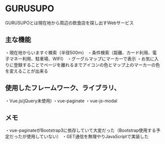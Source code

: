 # GURUSUPO
 
GURUSUPOとは現在地から周辺の飲食店を探し出すWebサービス
 
## 主な機能
・現在地からいますぐ検索（半径500ｍ）
・条件検索（距離、カード利用、電子マネー利用、駐車場、WIFI）
・グーグルマップにマーカーで表示
・お気に入りに登録することでページを離れるまでアイコンの色とマップ上のマーカーの色を変えることが出来る

## 使用したフレームワーク、ライブラリ、
・Vue.js(jQuery未使用)
・vue-paginate
・vue-js-modal

## メモ
・vue-paginateがBootstrap3に依存していて大変だった（Bootstrap使用する予定だったが使用していない）
・GET通信を無理やりJavaScriptで実装した

